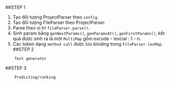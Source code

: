 ##STEP 1
1. Tạo đối tượng ProjectParser theo `config`.
2. Tạo đối tượng FileParser theo ProjectParser.
3. Parse theo vị trí `fileParser.parse()`.
4. Sinh param bằng `genNextParams()`, `genParamsAt()`, `genFirstParams()`, kết quả được sinh ra là một `MultiMap` gồm excode - lexcial : 1 - n.
5. Các token dạng `method call` được lưu binding trong  `FileParser.lexMap`.
##STEP 2
```
    Test generator
```

##STEP 3
```
    Predicting/ranking
```